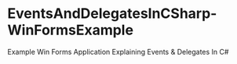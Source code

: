 # EventsAndDelegatesInCSharp-WinFormsExample
Example Win Forms Application Explaining Events &amp; Delegates In C#
